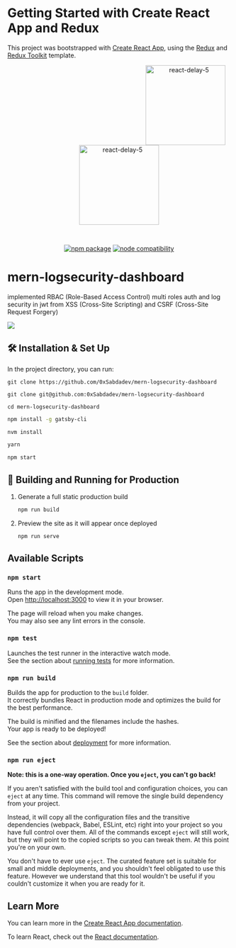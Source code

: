 # Getting Started with Create React App and Redux

This project was bootstrapped with [Create React App](https://github.com/facebook/create-react-app), using the [Redux](https://redux.js.org/) and [Redux Toolkit](https://redux-toolkit.js.org/) template.

<p align="center">
   <svg>
  <img width="180" src="https://i.ibb.co/g7tvf0Z/giphy.gif" alt="react-delay-5" />
    <img width="180" src="https://media.giphy.com/media/kdFc8fubgS31b8DsVu/giphy.gif" alt="react-delay-5" />
 </svg>
</p>
<br/>
<p align="center">
  <a href="https://npmjs.com/package/vite"><img src="https://img.shields.io/npm/v/vite.svg" alt="npm package"></a>
  <a href="https://nodejs.org/en/about/releases/"><img src="https://img.shields.io/node/v/vite.svg" alt="node compatibility"></a>
</p>

# mern-logsecurity-dashboard

implemented RBAC (Role-Based Access Control) multi roles auth and log security in jwt from XSS (Cross-Site Scripting) and CSRF (Cross-Site Request Forgery) <br/>

<img src='https://github.com/0xSabdadev/mern-logsecurity-dashboard/blob/master/src/images/demo.png'>

## 🛠 Installation & Set Up

In the project directory, you can run:

```
git clone https://github.com/0xSabdadev/mern-logsecurity-dashboard
```

```
git clone git@github.com:0xSabdadev/mern-logsecurity-dashboard
```

```
cd mern-logsecurity-dashboard
```

```sh
npm install -g gatsby-cli
```

```sh
nvm install
```

```sh
yarn
```

```sh
npm start
```

## 🚀 Building and Running for Production

1. Generate a full static production build

   ```sh
   npm run build
   ```

1. Preview the site as it will appear once deployed

   ```sh
   npm run serve
   ```

## Available Scripts

### `npm start`

Runs the app in the development mode.\
Open [http://localhost:3000](http://localhost:3000) to view it in your browser.

The page will reload when you make changes.\
You may also see any lint errors in the console.

### `npm test`

Launches the test runner in the interactive watch mode.\
See the section about [running tests](https://facebook.github.io/create-react-app/docs/running-tests) for more information.

### `npm run build`

Builds the app for production to the `build` folder.\
It correctly bundles React in production mode and optimizes the build for the best performance.

The build is minified and the filenames include the hashes.\
Your app is ready to be deployed!

See the section about [deployment](https://facebook.github.io/create-react-app/docs/deployment) for more information.

### `npm run eject`

**Note: this is a one-way operation. Once you `eject`, you can't go back!**

If you aren't satisfied with the build tool and configuration choices, you can `eject` at any time. This command will remove the single build dependency from your project.

Instead, it will copy all the configuration files and the transitive dependencies (webpack, Babel, ESLint, etc) right into your project so you have full control over them. All of the commands except `eject` will still work, but they will point to the copied scripts so you can tweak them. At this point you're on your own.

You don't have to ever use `eject`. The curated feature set is suitable for small and middle deployments, and you shouldn't feel obligated to use this feature. However we understand that this tool wouldn't be useful if you couldn't customize it when you are ready for it.

## Learn More

You can learn more in the [Create React App documentation](https://facebook.github.io/create-react-app/docs/getting-started).

To learn React, check out the [React documentation](https://reactjs.org/).
